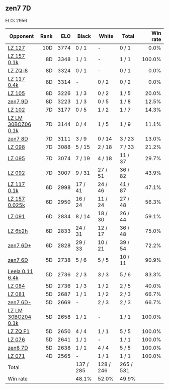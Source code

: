 ## zen7 7D ##

ELO: 2956

Opponent | Rank | ELO | Black | White | Total | Win rate
---------|-----:|----:|-------|-------|-------|-------:
[LZ 127](LZ%20127.md) | 10D | 3774 | 0 / 1 | - | 0 / 1 | 0.0%
[LZ 157 0.1k](LZ%20157%200.1k.md) | 8D | 3348 | 1 / 1 | - | 1 / 1 | 100.0%
[LZ ZQ i8](LZ%20ZQ%20i8.md) | 8D | 3324 | 0 / 1 | - | 0 / 1 | 0.0%
[LZ 117 0.4k](LZ%20117%200.4k.md) | 8D | 3314 | - | 0 / 2 | 0 / 2 | 0.0%
[LZ 105](LZ%20105.md) | 8D | 3226 | 1 / 3 | 0 / 2 | 1 / 5 | 20.0%
[zen7 9D](zen7%209D.md) | 8D | 3223 | 1 / 3 | 0 / 5 | 1 / 8 | 12.5%
[LZ 102](LZ%20102.md) | 7D | 3177 | 0 / 5 | 1 / 2 | 1 / 7 | 14.3%
[LZ LM 30BOZ06 0.1k](LZ%20LM%2030BOZ06%200.1k.md) | 7D | 3144 | 0 / 4 | 1 / 5 | 1 / 9 | 11.1%
[zen7 8D](zen7%208D.md) | 7D | 3111 | 3 / 9 | 0 / 14 | 3 / 23 | 13.0%
[LZ 098](LZ%20098.md) | 7D | 3088 | 5 / 15 | 2 / 18 | 7 / 33 | 21.2%
[LZ 095](LZ%20095.md) | 7D | 3074 | 7 / 19 | 4 / 18 | 11 / 37 | 29.7%
[LZ 092](LZ%20092.md) | 7D | 3007 | 9 / 31 | 27 / 51 | 36 / 82 | 43.9%
[LZ 117 0.1k](LZ%20117%200.1k.md) | 6D | 2998 | 17 / 41 | 24 / 46 | 41 / 87 | 47.1%
[LZ 157 0.025k](LZ%20157%200.025k.md) | 6D | 2950 | 16 / 24 | 11 / 24 | 27 / 48 | 56.3%
[LZ 091](LZ%20091.md) | 6D | 2834 | 8 / 14 | 18 / 30 | 26 / 44 | 59.1%
[LZ 6b2h](LZ%206b2h.md) | 6D | 2833 | 24 / 31 | 12 / 17 | 36 / 48 | 75.0%
[zen7 6D+](zen7%206D+.md) | 6D | 2828 | 29 / 33 | 10 / 21 | 39 / 54 | 72.2%
[zen7 6D](zen7%206D.md) | 5D | 2738 | 5 / 6 | 5 / 5 | 10 / 11 | 90.9%
[Leela 0.11 6.4k](Leela%200.11%206.4k.md) | 5D | 2736 | 2 / 3 | 3 / 3 | 5 / 6 | 83.3%
[LZ 084](LZ%20084.md) | 5D | 2736 | 1 / 3 | 1 / 2 | 2 / 5 | 40.0%
[LZ 081](LZ%20081.md) | 5D | 2687 | 1 / 1 | 1 / 2 | 2 / 3 | 66.7%
[zen7 6D-](zen7%206D-.md) | 5D | 2669 | - | 2 / 3 | 2 / 3 | 66.7%
[LZ LM 30BOZ04 0.1k](LZ%20LM%2030BOZ04%200.1k.md) | 5D | 2658 | 1 / 1 | - | 1 / 1 | 100.0%
[LZ ZQ F1](LZ%20ZQ%20F1.md) | 5D | 2650 | 4 / 4 | 1 / 1 | 5 / 5 | 100.0%
[LZ 076](LZ%20076.md) | 5D | 2641 | 1 / 1 | - | 1 / 1 | 100.0%
[zen6 7D](zen6%207D.md) | 5D | 2638 | 1 / 1 | 4 / 4 | 5 / 5 | 100.0%
[LZ 071](LZ%20071.md) | 4D | 2565 | - | 1 / 1 | 1 / 1 | 100.0%
Total | | | 137 / 285 | 128 / 246 | 265 / 531 | 
Win rate| | | 48.1% | 52.0% | 49.9% | 
